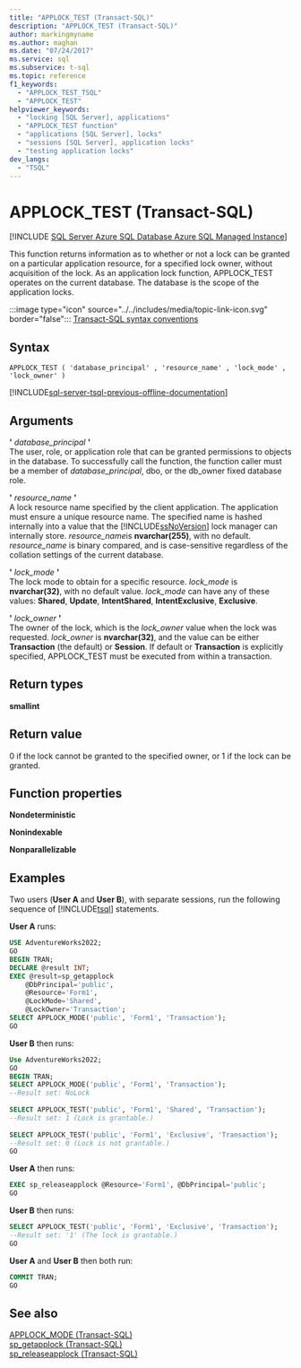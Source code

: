```yaml
---
title: "APPLOCK_TEST (Transact-SQL)"
description: "APPLOCK_TEST (Transact-SQL)"
author: markingmyname
ms.author: maghan
ms.date: "07/24/2017"
ms.service: sql
ms.subservice: t-sql
ms.topic: reference
f1_keywords:
  - "APPLOCK_TEST_TSQL"
  - "APPLOCK_TEST"
helpviewer_keywords:
  - "locking [SQL Server], applications"
  - "APPLOCK_TEST function"
  - "applications [SQL Server], locks"
  - "sessions [SQL Server], application locks"
  - "testing application locks"
dev_langs:
  - "TSQL"
---
```

# APPLOCK_TEST (Transact-SQL)
[!INCLUDE [SQL Server Azure SQL Database Azure SQL Managed Instance](../../includes/applies-to-version/sql-asdb-asdbmi.md)]

This function returns information as to whether or not a lock can be granted on a particular application resource, for a specified lock owner, without acquisition of the lock. As an application lock function, APPLOCK_TEST operates on the current database. The database is the scope of the application locks.
  
:::image type="icon" source="../../includes/media/topic-link-icon.svg" border="false"::: [Transact-SQL syntax conventions](../../t-sql/language-elements/transact-sql-syntax-conventions-transact-sql.md)
  
## Syntax  
  
```syntaxsql
APPLOCK_TEST ( 'database_principal' , 'resource_name' , 'lock_mode' , 'lock_owner' )  
```  
  
[!INCLUDE[sql-server-tsql-previous-offline-documentation](../../includes/sql-server-tsql-previous-offline-documentation.md)]

## Arguments
**'** *database_principal* **'**  
The user, role, or application role that can be granted permissions to objects in the database. To successfully call the function, the function caller must be a member of *database_principal*, dbo, or the db_owner fixed database role.
  
**'** *resource_name* **'**  
A lock resource name specified by the client application. The application must ensure a unique resource name. The specified name is hashed internally into a value that the [!INCLUDE[ssNoVersion](../../includes/ssnoversion-md.md)] lock manager can internally store.  *resource_name*is **nvarchar(255)**, with no default. *resource_name* is binary compared, and is case-sensitive regardless of the collation settings of the current database.
  
**'** *lock_mode* **'**  
The lock mode to obtain for a specific resource. *lock_mode* is **nvarchar(32)**, with no default value. *lock_mode* can have any of these values: **Shared**, **Update**, **IntentShared**, **IntentExclusive**, **Exclusive**.
  
**'** *lock_owner* **'**  
The owner of the lock, which is the *lock_owner* value when the lock was requested. *lock_owner* is **nvarchar(32)**, and the value can be either **Transaction** (the default) or **Session**. If default or **Transaction** is explicitly specified, APPLOCK_TEST must be executed from within a transaction.
  
## Return types
**smallint**
  
## Return value
0 if the lock cannot be granted to the specified owner, or 1 if the lock can be granted.
  
## Function properties
**Nondeterministic**
  
**Nonindexable**
  
**Nonparallelizable**
  
## Examples  
Two users (**User A** and **User B**), with separate sessions, run the following sequence of [!INCLUDE[tsql](../../includes/tsql-md.md)] statements.
  
**User A** runs:
  
```sql
USE AdventureWorks2022;  
GO  
BEGIN TRAN;  
DECLARE @result INT;  
EXEC @result=sp_getapplock  
    @DbPrincipal='public',  
    @Resource='Form1',  
    @LockMode='Shared',  
    @LockOwner='Transaction';  
SELECT APPLOCK_MODE('public', 'Form1', 'Transaction');  
GO  
```  
  
**User B** then runs:
  
```sql
Use AdventureWorks2022;  
GO  
BEGIN TRAN;  
SELECT APPLOCK_MODE('public', 'Form1', 'Transaction');  
--Result set: NoLock  
  
SELECT APPLOCK_TEST('public', 'Form1', 'Shared', 'Transaction');  
--Result set: 1 (Lock is grantable.)  
  
SELECT APPLOCK_TEST('public', 'Form1', 'Exclusive', 'Transaction');  
--Result set: 0 (Lock is not grantable.)  
GO  
```  
  
**User A** then runs:
  
```sql
EXEC sp_releaseapplock @Resource='Form1', @DbPrincipal='public';  
GO  
```  
  
**User B** then runs:
  
```sql
SELECT APPLOCK_TEST('public', 'Form1', 'Exclusive', 'Transaction');  
--Result set: '1' (The lock is grantable.)  
GO  
```  
  
**User A** and **User B** then both run:
  
```sql
COMMIT TRAN;  
GO  
```  
  
## See also
[APPLOCK_MODE &#40;Transact-SQL&#41;](../../t-sql/functions/applock-mode-transact-sql.md)  
[sp_getapplock &#40;Transact-SQL&#41;](../../relational-databases/system-stored-procedures/sp-getapplock-transact-sql.md)  
[sp_releaseapplock &#40;Transact-SQL&#41;](../../relational-databases/system-stored-procedures/sp-releaseapplock-transact-sql.md)
